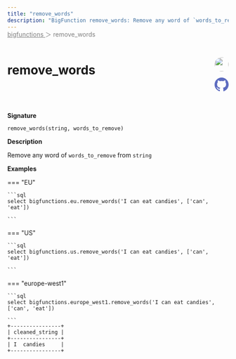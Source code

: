 ```yaml
---
title: "remove_words"
description: "BigFunction remove_words: Remove any word of `words_to_remove` from `string`"
---
```


<span style="color: gray; position: relative; top: -1rem">
  <a href=".." style="color: gray">bigfunctions </a> ＞ remove_words
</span>

# remove_words


<div style="position: relative; top: -4rem; margin-bottom:  -2rem; text-align: right; z-index: 9999;">
  
  <a href="https://www.linkedin.com/in/benjamin-tabet" title="Author: Benjamin Tabet" target="_blank">
    <img src="https://taskfilescsm.s3.amazonaws.com/uploads/speaker_thumb/2022-11-0912%253A07%253A34879766-BenjaminTabet.jpg" width="32" style=" border-radius: 50% !important">
  </a>
  
  <a href="remove_words.yaml" title="Edit on GitHub" target="_blank"><svg xmlns="http://www.w3.org/2000/svg" width="32" height="32" viewBox="0 0 24 24"><path fill="#5d6cc0" d="M12 0c-6.626 0-12 5.373-12 12 0 5.302 3.438 9.8 8.207 11.387.599.111.793-.261.793-.577v-2.234c-3.338.726-4.033-1.416-4.033-1.416-.546-1.387-1.333-1.756-1.333-1.756-1.089-.745.083-.729.083-.729 1.205.084 1.839 1.237 1.839 1.237 1.07 1.834 2.807 1.304 3.492.997.107-.775.418-1.305.762-1.604-2.665-.305-5.467-1.334-5.467-5.931 0-1.311.469-2.381 1.236-3.221-.124-.303-.535-1.524.117-3.176 0 0 1.008-.322 3.301 1.23.957-.266 1.983-.399 3.003-.404 1.02.005 2.047.138 3.006.404 2.291-1.552 3.297-1.23 3.297-1.23.653 1.653.242 2.874.118 3.176.77.84 1.235 1.911 1.235 3.221 0 4.609-2.807 5.624-5.479 5.921.43.372.823 1.102.823 2.222v3.293c0 .319.192.694.801.576 4.765-1.589 8.199-6.086 8.199-11.386 0-6.627-5.373-12-12-12z"/></svg></a>
</div>



**Signature** 
```
remove_words(string, words_to_remove)
```

**Description**

Remove any word of `words_to_remove` from `string`





**Examples**













=== "EU"

    ```sql
    select bigfunctions.eu.remove_words('I can eat candies', ['can', 'eat'])
    
    ```




=== "US"

    ```sql
    select bigfunctions.us.remove_words('I can eat candies', ['can', 'eat'])
    
    ```




=== "europe-west1"

    ```sql
    select bigfunctions.europe_west1.remove_words('I can eat candies', ['can', 'eat'])
    
    ```









<pre style="margin-top: -1rem;">
<code style="padding-top: 0px; padding-bottom: 0px;">+----------------+
| cleaned_string |
+----------------+
| I  candies     |
+----------------+
</code>
</pre>









